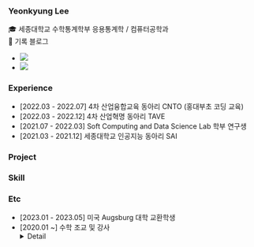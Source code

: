 ### **Yeonkyung Lee** 

🎓 세종대학교 수학통계학부 응용통계학 / 컴퓨터공학과 <br>
📝 기록 블로그
- <a href="https://velog.io/@dusruddl2"><img src="https://img.shields.io/badge/TechBlog-3DDC84?style=flat-square&logo=Velog&logoColor=white"/></a> 
- <a href="https://m.blog.naver.com/dusruddl2_"><img src="https://img.shields.io/badge/DailyBlog-2DB400?style=flat-square&logo=Naver&logoColor=white"/></a>


### Experience
- [2022.03 - 2022.07] 4차 산업융합교육 동아리 CNTO (홍대부초 코딩 교육)
- [2022.03 - 2022.12] 4차 산업혁명 동아리 TAVE
- [2021.07 - 2022.03] Soft Computing and Data Science Lab 학부 연구생
- [2021.03 - 2021.12] 세종대학교 인공지능 동아리 SAI

### Project


### Skill

### Etc
- [2023.01 - 2023.05] 미국 Augsburg 대학 교환학생
- [2020.01 ~] 수학 조교 및 강사
  <details>
  <summary>Detail</summary>
  <div markdown="1">
    - [2023.07 ~] 방배 수학대장학원 초중등 강사 <br>
    - [2022.08 - 2022.12] 중3 문과 중고등수학 과외 <br>
    - [2022.04 - 2022.07] 반포 파인만 초중등 강사 <br>
    - [2021.01 - 2022.01] 고1 문과 고등수학 과외 <br>
    - [2020.10 - 2021.07] 고2 문과 고등수학 과외 <br>
    - [2020.09 - 2020.12] 방배 페르마 조교 <br>
    - [2020.07 - 2020.11] n수생 문과 고등수학 과외 <br>
    - [2020.01 - 2020.09] 구반포 이루다 수학학원 조교
  </div>
  </details>
